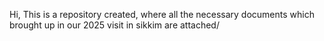 Hi, This is a repository created, where all the necessary documents which brought up in our 2025 visit in sikkim are attached/

